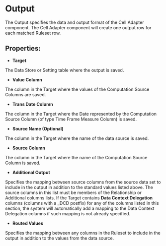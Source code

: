 
# Output

The Output specifies the data and output format of the Cell Adapter component. The Cell Adapter component will create one output row for each matched Ruleset row.
<br/>

## Properties:

*	**Target** 

 The Data Store or Setting table where the output is saved.

*	**Value Column**

 The column in the Target where the values of the Computation Source Columns are saved.

*	**Trans Date Column**

 The column in the Target where the Date represented by the Computation Source Column (of type Time Frame Measure Column) is saved.

*	**Source Name (Optional)**

 The column in the Target where the name of the data source is saved.

*	**Source Column**

 The column in the Target where the name of the Computation Source Column is saved.

*	**Additional Output**

 Specifies the mapping between source columns from the source data set to include in the output in addition to the standard values listed above. The source columns in this list must be members of the Relationship or Additional columns lists.
 If the Target contains **Data Context Delegation** columns (columns with a _DCD postfix) for any of the columns listed in this section, the system will automatically add a mapping to the Data Context Delegation columns if such mapping is not already specified.

*	**Routed Values**

 Specifies the mapping between any columns in the Ruleset to include in the output in addition to the values from the data source.
